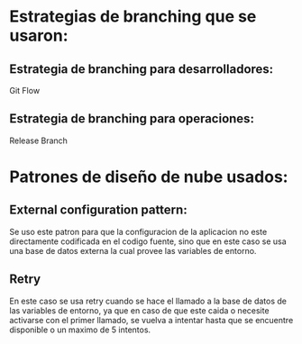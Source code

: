 # Estrategias de branching que se usaron:

## Estrategia de branching para desarrolladores:
Git Flow
## Estrategia de branching para operaciones:
Release Branch

# Patrones de diseño de nube usados:

## External configuration pattern:
Se uso este patron para que la configuracion de la aplicacion no este directamente codificada en el codigo fuente, sino que en este caso se usa una base de datos externa la cual provee las variables de entorno.

## Retry
En este caso se usa retry cuando se hace el llamado a la base de datos de las variables de entorno, ya que en caso de que este caida o necesite activarse con el primer llamado, se vuelva a intentar hasta que se encuentre disponible o un maximo de 5 intentos.
